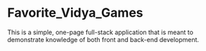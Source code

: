# Favorite_Vidya_Games
This is a simple, one-page full-stack application that is meant to demonstrate knowledge of both front and back-end development. 
